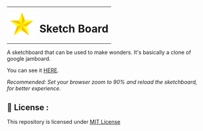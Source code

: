 <table align='center' border='0'><tr><td><img src='https://github.com/AshishAntil07/AshishAntil07/blob/home/5pointedStar.svg' height='65px' width='65px'></td> <td><h1>Sketch Board</h1></td></tr></table>

A sketchboard that can be used to make wonders. It's basically a clone of google jamboard.

You can see it [HERE](https://boardsketch.herokuapp.com/).

*Recommended: Set your browser zoom to 90% and reload the sketchboard, for better experience.*

## 📰 License :
This repository is licensed under [MIT License](https://github.com/AshishAntil07/Sketchboard/blob/main/LICENSE)
